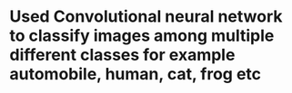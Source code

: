 # Used Convolutional neural network to classify images among multiple different classes for example automobile, human, cat, frog etc
